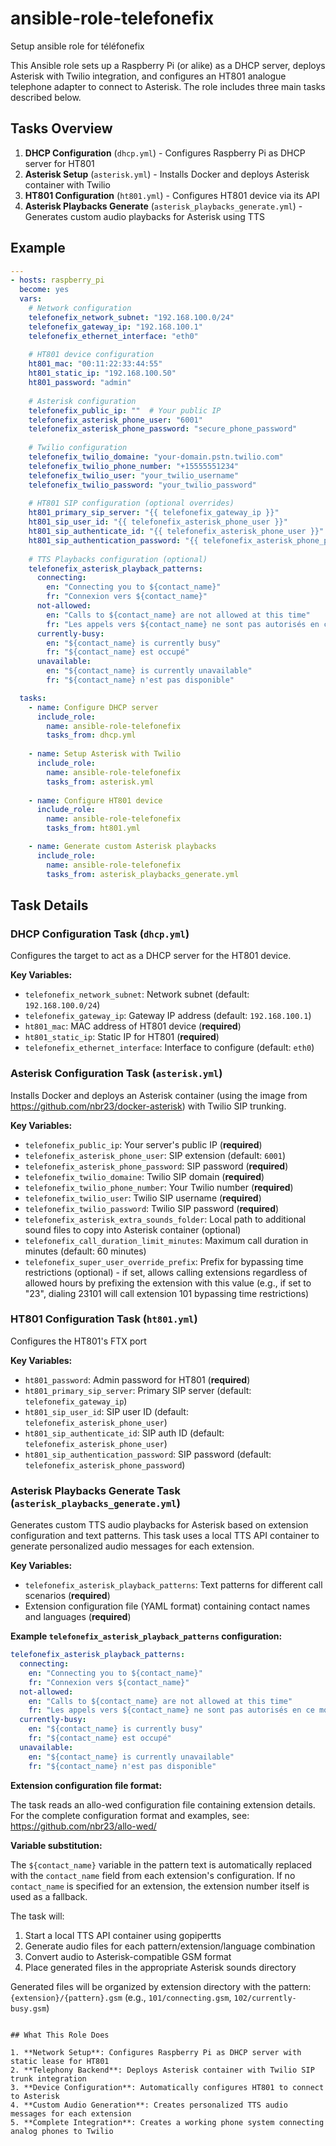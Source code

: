 # ansible-role-telefonefix

Setup ansible role for téléfonefix

This Ansible role sets up a Raspberry Pi (or alike) as a DHCP server, deploys Asterisk with Twilio integration, and configures an HT801 analogue telephone adapter to connect to Asterisk. The role includes three main tasks described below.

## Tasks Overview

1. **DHCP Configuration** (`dhcp.yml`) - Configures Raspberry Pi as DHCP server for HT801
2. **Asterisk Setup** (`asterisk.yml`) - Installs Docker and deploys Asterisk container with Twilio
3. **HT801 Configuration** (`ht801.yml`) - Configures HT801 device via its API
4. **Asterisk Playbacks Generate** (`asterisk_playbacks_generate.yml`) - Generates custom audio playbacks for Asterisk using TTS

## Example

```yaml
---
- hosts: raspberry_pi
  become: yes
  vars:
    # Network configuration
    telefonefix_network_subnet: "192.168.100.0/24"
    telefonefix_gateway_ip: "192.168.100.1"
    telefonefix_ethernet_interface: "eth0"
    
    # HT801 device configuration
    ht801_mac: "00:11:22:33:44:55"
    ht801_static_ip: "192.168.100.50"
    ht801_password: "admin"
    
    # Asterisk configuration
    telefonefix_public_ip: ""  # Your public IP
    telefonefix_asterisk_phone_user: "6001"
    telefonefix_asterisk_phone_password: "secure_phone_password"
    
    # Twilio configuration
    telefonefix_twilio_domaine: "your-domain.pstn.twilio.com"
    telefonefix_twilio_phone_number: "+15555551234"
    telefonefix_twilio_user: "your_twilio_username"
    telefonefix_twilio_password: "your_twilio_password"
    
    # HT801 SIP configuration (optional overrides)
    ht801_primary_sip_server: "{{ telefonefix_gateway_ip }}"
    ht801_sip_user_id: "{{ telefonefix_asterisk_phone_user }}"
    ht801_sip_authenticate_id: "{{ telefonefix_asterisk_phone_user }}"
    ht801_sip_authentication_password: "{{ telefonefix_asterisk_phone_password }}"
    
    # TTS Playbacks configuration (optional)
    telefonefix_asterisk_playback_patterns:
      connecting:
        en: "Connecting you to ${contact_name}"
        fr: "Connexion vers ${contact_name}"
      not-allowed:
        en: "Calls to ${contact_name} are not allowed at this time"
        fr: "Les appels vers ${contact_name} ne sont pas autorisés en ce moment"
      currently-busy:
        en: "${contact_name} is currently busy"
        fr: "${contact_name} est occupé"
      unavailable:
        en: "${contact_name} is currently unavailable"
        fr: "${contact_name} n'est pas disponible"

  tasks:
    - name: Configure DHCP server
      include_role:
        name: ansible-role-telefonefix
        tasks_from: dhcp.yml
    
    - name: Setup Asterisk with Twilio
      include_role:
        name: ansible-role-telefonefix
        tasks_from: asterisk.yml
    
    - name: Configure HT801 device
      include_role:
        name: ansible-role-telefonefix
        tasks_from: ht801.yml

    - name: Generate custom Asterisk playbacks
      include_role:
        name: ansible-role-telefonefix
        tasks_from: asterisk_playbacks_generate.yml
```

## Task Details

### DHCP Configuration Task (`dhcp.yml`)

Configures the target to act as a DHCP server for the HT801 device.

**Key Variables:**
- `telefonefix_network_subnet`: Network subnet (default: `192.168.100.0/24`)
- `telefonefix_gateway_ip`: Gateway IP address (default: `192.168.100.1`)
- `ht801_mac`: MAC address of HT801 device (**required**)
- `ht801_static_ip`: Static IP for HT801 (**required**)
- `telefonefix_ethernet_interface`: Interface to configure (default: `eth0`)

### Asterisk Configuration Task (`asterisk.yml`)

Installs Docker and deploys an Asterisk container (using the image from https://github.com/nbr23/docker-asterisk) with Twilio SIP trunking.

**Key Variables:**
- `telefonefix_public_ip`: Your server's public IP (**required**)
- `telefonefix_asterisk_phone_user`: SIP extension (default: `6001`)
- `telefonefix_asterisk_phone_password`: SIP password (**required**)
- `telefonefix_twilio_domaine`: Twilio SIP domain (**required**)
- `telefonefix_twilio_phone_number`: Your Twilio number (**required**)
- `telefonefix_twilio_user`: Twilio SIP username (**required**)
- `telefonefix_twilio_password`: Twilio SIP password (**required**)
- `telefonefix_asterisk_extra_sounds_folder`: Local path to additional sound files to copy into Asterisk container (optional)
- `telefonefix_call_duration_limit_minutes`: Maximum call duration in minutes (default: 60 minutes)
- `telefonefix_super_user_override_prefix`: Prefix for bypassing time restrictions (optional) - if set, allows calling extensions regardless of allowed hours by prefixing the extension with this value (e.g., if set to "23", dialing 23101 will call extension 101 bypassing time restrictions)

### HT801 Configuration Task (`ht801.yml`)

Configures the HT801's FTX port

**Key Variables:**
- `ht801_password`: Admin password for HT801 (**required**)
- `ht801_primary_sip_server`: Primary SIP server (default: `telefonefix_gateway_ip`)
- `ht801_sip_user_id`: SIP user ID (default: `telefonefix_asterisk_phone_user`)
- `ht801_sip_authenticate_id`: SIP auth ID (default: `telefonefix_asterisk_phone_user`)
- `ht801_sip_authentication_password`: SIP password (default: `telefonefix_asterisk_phone_password`)

### Asterisk Playbacks Generate Task (`asterisk_playbacks_generate.yml`)

Generates custom TTS audio playbacks for Asterisk based on extension configuration and text patterns. This task uses a local TTS API container to generate personalized audio messages for each extension.

**Key Variables:**

- `telefonefix_asterisk_playback_patterns`: Text patterns for different call scenarios (**required**)
- Extension configuration file (YAML format) containing contact names and languages (**required**)

**Example `telefonefix_asterisk_playback_patterns` configuration:**

```yaml
telefonefix_asterisk_playback_patterns:
  connecting:
    en: "Connecting you to ${contact_name}"
    fr: "Connexion vers ${contact_name}"
  not-allowed:
    en: "Calls to ${contact_name} are not allowed at this time"
    fr: "Les appels vers ${contact_name} ne sont pas autorisés en ce moment"
  currently-busy:
    en: "${contact_name} is currently busy"
    fr: "${contact_name} est occupé"
  unavailable:
    en: "${contact_name} is currently unavailable"
    fr: "${contact_name} n'est pas disponible"
```

**Extension configuration file format:**

The task reads an allo-wed configuration file containing extension details. For the complete configuration format and examples, see: https://github.com/nbr23/allo-wed/

**Variable substitution:**

The `${contact_name}` variable in the pattern text is automatically replaced with the `contact_name` field from each extension's configuration. If no `contact_name` is specified for an extension, the extension number itself is used as a fallback.

The task will:
1. Start a local TTS API container using gopipertts
2. Generate audio files for each pattern/extension/language combination
3. Convert audio to Asterisk-compatible GSM format
4. Place generated files in the appropriate Asterisk sounds directory

Generated files will be organized by extension directory with the pattern: `{extension}/{pattern}.gsm` (e.g., `101/connecting.gsm`, `102/currently-busy.gsm`)

```

## What This Role Does

1. **Network Setup**: Configures Raspberry Pi as DHCP server with static lease for HT801
2. **Telephony Backend**: Deploys Asterisk container with Twilio SIP trunk integration
3. **Device Configuration**: Automatically configures HT801 to connect to Asterisk
4. **Custom Audio Generation**: Creates personalized TTS audio messages for each extension
5. **Complete Integration**: Creates a working phone system connecting analog phones to Twilio
